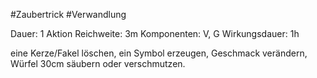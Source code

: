 #Zaubertrick #Verwandlung

Dauer: 1 Aktion
Reichweite: 3m
Komponenten: V, G
Wirkungsdauer: 1h

eine Kerze/Fakel löschen, ein Symbol erzeugen, Geschmack verändern, Würfel 30cm säubern oder verschmutzen. 